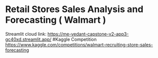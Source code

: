 # Retail Stores Sales Analysis and Forecasting ( Walmart )
Streamlit cloud link: https://me-vedant-capstone-v2-app3-gc40xd.streamlit.app/
#Kaggle Competition 
https://www.kaggle.com/competitions/walmart-recruiting-store-sales-forecasting
